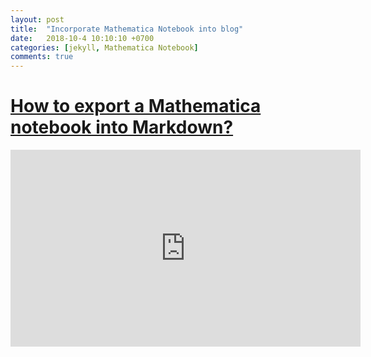 ```yaml
---
layout: post
title:  "Incorporate Mathematica Notebook into blog"
date:   2018-10-4 10:10:10 +0700
categories: [jekyll, Mathematica Notebook]
comments: true
---
```

# [How to export a Mathematica notebook into Markdown?](https://mathematica.stackexchange.com/questions/84556/how-to-export-a-mathematica-notebook-into-markdown)

<iframe width="560" height="315" src="https://www.youtube.com/embed/ghwaIiE3Nd8" frameborder="0" allow="accelerometer; autoplay; encrypted-media; gyroscope; picture-in-picture" allowfullscreen></iframe>
